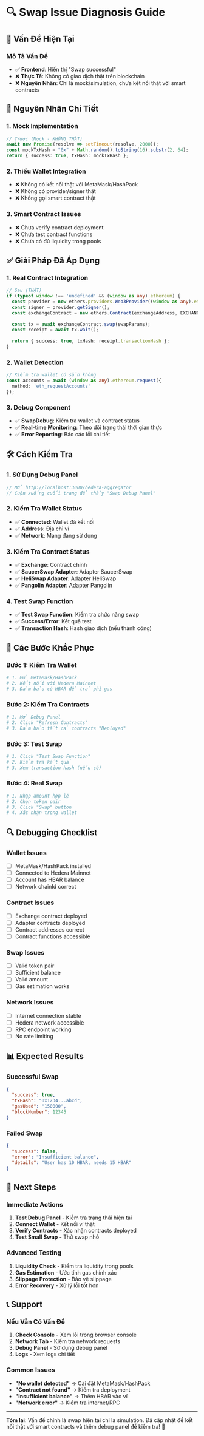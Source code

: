 # 🔍 Swap Issue Diagnosis Guide

## 🚨 **Vấn Đề Hiện Tại**

### **Mô Tả Vấn Đề**
- ✅ **Frontend**: Hiển thị "Swap successful" 
- ❌ **Thực Tế**: Không có giao dịch thật trên blockchain
- ❌ **Nguyên Nhân**: Chỉ là mock/simulation, chưa kết nối thật với smart contracts

## 🔧 **Nguyên Nhân Chi Tiết**

### **1. Mock Implementation**
```typescript
// Trước (Mock - KHÔNG THẬT)
await new Promise(resolve => setTimeout(resolve, 2000));
const mockTxHash = "0x" + Math.random().toString(16).substr(2, 64);
return { success: true, txHash: mockTxHash };
```

### **2. Thiếu Wallet Integration**
- ❌ Không có kết nối thật với MetaMask/HashPack
- ❌ Không có provider/signer thật
- ❌ Không gọi smart contract thật

### **3. Smart Contract Issues**
- ❌ Chưa verify contract deployment
- ❌ Chưa test contract functions
- ❌ Chưa có đủ liquidity trong pools

## ✅ **Giải Pháp Đã Áp Dụng**

### **1. Real Contract Integration**
```typescript
// Sau (THẬT)
if (typeof window !== 'undefined' && (window as any).ethereum) {
  const provider = new ethers.providers.Web3Provider((window as any).ethereum);
  const signer = provider.getSigner();
  const exchangeContract = new ethers.Contract(exchangeAddress, EXCHANGE_ABI, signer);
  
  const tx = await exchangeContract.swap(swapParams);
  const receipt = await tx.wait();
  
  return { success: true, txHash: receipt.transactionHash };
}
```

### **2. Wallet Detection**
```typescript
// Kiểm tra wallet có sẵn không
const accounts = await (window as any).ethereum.request({ 
  method: 'eth_requestAccounts' 
});
```

### **3. Debug Component**
- ✅ **SwapDebug**: Kiểm tra wallet và contract status
- ✅ **Real-time Monitoring**: Theo dõi trạng thái thời gian thực
- ✅ **Error Reporting**: Báo cáo lỗi chi tiết

## 🛠️ **Cách Kiểm Tra**

### **1. Sử Dụng Debug Panel**
```typescript
// Mở http://localhost:3000/hedera-aggregator
// Cuộn xuống cuối trang để thấy "Swap Debug Panel"
```

### **2. Kiểm Tra Wallet Status**
- ✅ **Connected**: Wallet đã kết nối
- ✅ **Address**: Địa chỉ ví
- ✅ **Network**: Mạng đang sử dụng

### **3. Kiểm Tra Contract Status**
- ✅ **Exchange**: Contract chính
- ✅ **SaucerSwap Adapter**: Adapter SaucerSwap
- ✅ **HeliSwap Adapter**: Adapter HeliSwap
- ✅ **Pangolin Adapter**: Adapter Pangolin

### **4. Test Swap Function**
- ✅ **Test Swap Function**: Kiểm tra chức năng swap
- ✅ **Success/Error**: Kết quả test
- ✅ **Transaction Hash**: Hash giao dịch (nếu thành công)

## 🎯 **Các Bước Khắc Phục**

### **Bước 1: Kiểm Tra Wallet**
```bash
# 1. Mở MetaMask/HashPack
# 2. Kết nối với Hedera Mainnet
# 3. Đảm bảo có HBAR để trả phí gas
```

### **Bước 2: Kiểm Tra Contracts**
```bash
# 1. Mở Debug Panel
# 2. Click "Refresh Contracts"
# 3. Đảm bảo tất cả contracts "Deployed"
```

### **Bước 3: Test Swap**
```bash
# 1. Click "Test Swap Function"
# 2. Kiểm tra kết quả
# 3. Xem transaction hash (nếu có)
```

### **Bước 4: Real Swap**
```bash
# 1. Nhập amount hợp lệ
# 2. Chọn token pair
# 3. Click "Swap" button
# 4. Xác nhận trong wallet
```

## 🔍 **Debugging Checklist**

### **Wallet Issues**
- [ ] MetaMask/HashPack installed
- [ ] Connected to Hedera Mainnet
- [ ] Account has HBAR balance
- [ ] Network chainId correct

### **Contract Issues**
- [ ] Exchange contract deployed
- [ ] Adapter contracts deployed
- [ ] Contract addresses correct
- [ ] Contract functions accessible

### **Swap Issues**
- [ ] Valid token pair
- [ ] Sufficient balance
- [ ] Valid amount
- [ ] Gas estimation works

### **Network Issues**
- [ ] Internet connection stable
- [ ] Hedera network accessible
- [ ] RPC endpoint working
- [ ] No rate limiting

## 📊 **Expected Results**

### **Successful Swap**
```json
{
  "success": true,
  "txHash": "0x1234...abcd",
  "gasUsed": "150000",
  "blockNumber": 12345
}
```

### **Failed Swap**
```json
{
  "success": false,
  "error": "Insufficient balance",
  "details": "User has 10 HBAR, needs 15 HBAR"
}
```

## 🚀 **Next Steps**

### **Immediate Actions**
1. **Test Debug Panel** - Kiểm tra trạng thái hiện tại
2. **Connect Wallet** - Kết nối ví thật
3. **Verify Contracts** - Xác nhận contracts deployed
4. **Test Small Swap** - Thử swap nhỏ

### **Advanced Testing**
1. **Liquidity Check** - Kiểm tra liquidity trong pools
2. **Gas Estimation** - Ước tính gas chính xác
3. **Slippage Protection** - Bảo vệ slippage
4. **Error Recovery** - Xử lý lỗi tốt hơn

## 📞 **Support**

### **Nếu Vẫn Có Vấn Đề**
1. **Check Console** - Xem lỗi trong browser console
2. **Network Tab** - Kiểm tra network requests
3. **Debug Panel** - Sử dụng debug panel
4. **Logs** - Xem logs chi tiết

### **Common Issues**
- **"No wallet detected"** → Cài đặt MetaMask/HashPack
- **"Contract not found"** → Kiểm tra deployment
- **"Insufficient balance"** → Thêm HBAR vào ví
- **"Network error"** → Kiểm tra internet/RPC

---

**Tóm lại**: Vấn đề chính là swap hiện tại chỉ là simulation. Đã cập nhật để kết nối thật với smart contracts và thêm debug panel để kiểm tra! 🔧 
